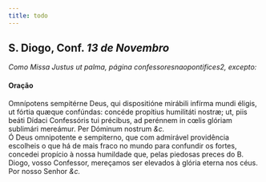 ```yaml
---
title: todo
---
```

<h2 class="text-center">S. Diogo, Conf. <em>13 de Novembro</em></h2>

<em>Como Missa Justus ut palma, página confessoresnaopontifices2, excepto:</em>

<h4 class="text-center">Oração</h4>
<div class="container-fluid">
<div class="row">
<div class="dropcap text-justify">
Omnípotens sempitérne Deus, qui dispositióne mirábili infírma mundi éligis, ut fórtia quæque confúndas: concéde propítius humilitáti nostræ; ut, piis beáti Dídaci Confessóris tui précibus, ad perénnem in cœlis glóriam sublimári mereámur. Per Dóminum nostrum <em>&c.</em>
</div>
<div class="dropcap text-justify">
Ó Deus omnipotente e sempiterno, que com admirável providência escolheis o que há de mais fraco no mundo para confundir os fortes, concedei propício à nossa humildade que, pelas piedosas preces do B. Diogo, vosso Confessor, mereçamos ser elevados à glória eterna nos céus. Por nosso Senhor <em>&c.</em>
</div>
</div>
</div>